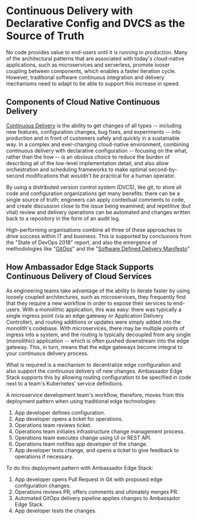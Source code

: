 # Continuous Delivery with Declarative Config and DVCS as the Source of Truth

No code provides value to end-users until it is running in production. Many of the architectural patterns that are associated with today's cloud-native applications, such as microservices and serverless, promote looser coupling between components, which enables a faster iteration cycle. However, traditional software continuous integration and delivery mechanisms need to adapt to be able to support this increase in speed.

## Components of Cloud Native Continuous Delivery

[Continuous Delivery](https://continuousdelivery.com/) is the ability to get changes of all types -- including new features, configuration changes, bug fixes, and experiments -- into production and in front of customers safely and quickly in a sustainable way. In a complex and ever-changing cloud-native environment, combining continuous delivery with declarative configuration -- focusing on the what, rather than the how -- is an obvious choice to reduce the burden of describing all of the low-level implementation detail, and also allow orchestration and scheduling frameworks to make optimal second-by-second modifications that wouldn't be practical for a human operator.

By using a distributed version control system (DVCS), like git, to store all code and configuration organizations get many benefits: there can be a single source of truth; engineers can apply contextual comments to code, and create discussion close to the issue being examined; and repetitive (but vital) review and delivery operations can be automated and changes written back to a repository in the form of an audit log.

High-performing organisations combine all three of these approaches to drive success within IT and business. This is supported by conclusions from the "State of DevOps 2018" report, and also the emergence of methodologies like "[GitOps](https://www.weave.works/blog/gitops-operations-by-pull-request)" and the "[Software Defined Delivery Manifesto](https://sdd-manifesto.org/)"

## How Ambassador Edge Stack Supports Continuous Delivery of Cloud Services

As engineering teams take advantage of the ability to iterate faster by using loosely coupled architectures, such as microservices, they frequently find that they require a new workflow in order to expose their services to end-users. With a monolithic application, this was easy: there was typically a single ingress point (via an edge gateway or Application Delivery Controller), and routing additions or updates were simply added into the monolith's codebase. With microservices, there may be multiple points of ingress into a system, and the routing is typically decoupled from any single (monolithic) application -- which is often pushed downstream into the edge gateway. This, in turn, means that the edge gateways become integral to your continuous delivery process.

What is required is a mechanism to decentralize edge configuration and also support the continuous delivery of new changes. Ambassador Edge Stack supports this by allowing routing configuration to be specified in code next to a team's Kubernetes' service definitions.

A microservice development team's workflow, therefore, moves from this deployment pattern when using traditional edge technologies:

1. App developer defines configuration.
2. App developer opens a ticket for operations.
3. Operations team reviews ticket.
4. Operations team initiates infrastructure change management process.
5. Operations team executes change using UI or REST API.
6. Operations team notifies app developer of the change.
7. App developer tests change, and opens a ticket to give feedback to operations if necessary.

To do this deployment pattern with Ambassador Edge Stack:

1. App developer opens Pull Request in Git with proposed edge configuration changes.
2. Operations reviews PR, offers comments and ultimately merges PR.
3. Automated GitOps delivery pipeline applies changes to Ambassador Edge Stack.
4. App developer tests the changes.

